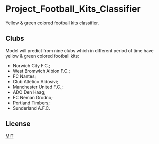 # Project_Football_Kits_Classifier
Yellow &amp; green colored football  kits classifier.

## Clubs
Model will predict from nine clubs which in different period of time have yellow &amp; green colored football  kits:
* Norwich City F.C.;
* West Bromwich Albion F.C.;
* FC Nantes;
* Club Atletico Aldosivi;
* Manchester United F.C.;
* ADO Den Haag;
* FC Neman Grodno;
* Portland Timbers;
* Sunderland A.F.C.

## License
[MIT](https://choosealicense.com/licenses/mit/)
